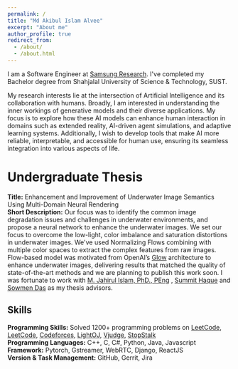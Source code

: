 ```yaml
---
permalink: /
title: "Md Akibul Islam Alvee"
excerpt: "About me"
author_profile: true
redirect_from: 
  - /about/
  - /about.html
---
```


I am a Software Engineer at [Samsung Research]([https://research.samsung.com/srbd](https://research.samsung.com/)). I've completed my Bachelor degree from Shahjalal University of Science & Technology, SUST.

My research interests lie at the intersection of Artificial Intelligence and its collaboration with humans. Broadly, I am interested in understanding the inner workings of generative models and their diverse applications. My focus is to explore how these AI models can enhance human interaction in domains such as extended reality, AI-driven agent simulations, and adaptive learning systems. Additionally, I wish to develop tools that make AI more reliable, interpretable, and accessible for human use, ensuring its seamless integration into various aspects of life.

# Undergraduate Thesis
**Title:** Enhancement and Improvement of Underwater Image Semantics Using Multi-Domain Neural Rendering<br>
**Short Description:** Our focus was to identify the common image degradation issues and challenges in underwater environments, and propose a neural network to enhance the underwater images. We set our focus to overcome the low-light, color imbalance and saturation distortions in underwater images. We've used Normalizing Flows combining with multiple color spaces to extract the complex features from raw images. Flow-based model was motivated from OpenAI’s [Glow](https://openai.com/index/glow/) architecture to enhance underwater images, delivering results that matched the quality of state-of-the-art methods and we are planning to publish this work soon. I was fortunate to work with [M. Jahirul Islam, PhD., PEng](https://www.sust.edu/department/cse/faculty/jahir@sust.edu) , [Summit Haque](https://www.sust.edu/department/cse/faculty/summit-cse@sust.edu)  and [Sowmen Das](https://scholar.google.com/citations?user=8RVbUP8AAAAJ&hl=en) as my thesis advisors.


## Skills

<b>Programming Skills:</b> Solved 1200+ programming problems on [LeetCode](https://leetcode.com/akib_alvee/), [LeetCode](https://leetcode.com/akib_alvee/), [Codeforces](https://codeforces.com/profile/akib_alvee), [LightOJ](https://lightoj.com/user/akibulislam6), [Vjudge](https://vjudge.net/user/2017331049), [StopStalk](https://www.stopstalk.com/user/profile/akib_alvee) 
<br>
<b>Programming Languages:</b> C++, C, C#, Python, Java, Javascript
<br>
<b>Framework:</b> Pytorch, Gstreamer, WebRTC, Django, ReactJS
<br>
<b>Version & Task Management:</b> GitHub, Gerrit, Jira